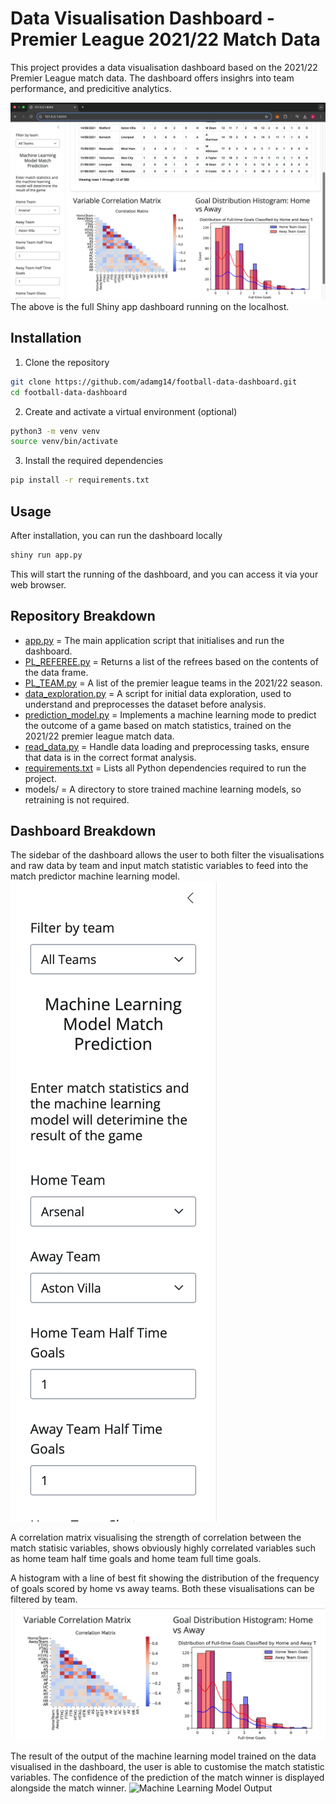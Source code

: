 # Data Visualisation Dashboard - Premier League 2021/22 Match Data

This project provides a data visualisation dashboard based on the 2021/22 Premier League match data. The dashboard offers insighrs into team performance, and predicitive analytics.

![Full Dashboard](full-dashboard.png)
The above is the full Shiny app dashboard running on the localhost.

## Installation

1. Clone the repository
```bash
git clone https://github.com/adamg14/football-data-dashboard.git
cd football-data-dashboard

```

2. Create and activate a virtual environment (optional)
```bash
python3 -m venv venv
source venv/bin/activate
```

3. Install the required dependencies
```bash
pip install -r requirements.txt
```

## Usage
After installation, you can run the dashboard locally
```bash
shiny run app.py
```
This will start the running of the dashboard, and you can access it via your web browser.

## Repository Breakdown
- [app.py](app.py) = The main application script that initialises and run the dashboard.
- [PL_REFEREE.py](PL_REFEREE.py) = Returns a list of the refrees based on the contents of the data frame.
- [PL_TEAM.py](PL_TEAMS.py) = A list of the premier league teams in the 2021/22 season.
- [data_exploration.py](data_exploration.py) = A script for initial data exploration, used to understand and preprocesses the dataset before analysis.
- [prediction_model.py](prediction_model.py) = Implements a machine learning mode to predict the outcome of a game based on match statistics, trained on the 2021/22 premier league match data.
- [read_data.py](read_data.py) = Handle data loading and preprocessing tasks, ensure that data is in the correct format analysis.
- [requirements.txt](requirement.txt) = Lists all Python dependencies required to run the project.
- models/ = A directory to store trained machine learning models, so retraining is not required.

## Dashboard Breakdown
The sidebar of the dashboard allows the user to both filter the visualisations and raw data by team and input match statistic variables to feed into the match predictor machine learning model.
![Sidebar dashboard](sidebar-filter.png)

A correlation matrix visualising the strength of correlation between the match statisic variables, shows obviously highly correlated variables such as home team half time goals and home team full time goals.

A histogram with a line of best fit showing the distribution of the frequency of goals scored by home vs away teams.
Both these visualisations can be filtered by team.
![Data Visualisations](data-visualisations.png)

The result of the output of the machine learning model trained on the data visualised in the dashboard, the user is able to customise the match statistic variables. The confidence of the prediction of the match winner is displayed alongside the match winner.
![Machine Learning Model Output](ml_model.png)
